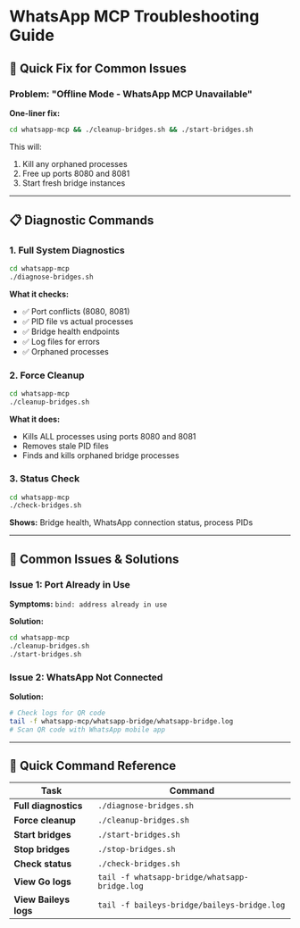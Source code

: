 # WhatsApp MCP Troubleshooting Guide

## 🚨 Quick Fix for Common Issues

### Problem: "Offline Mode - WhatsApp MCP Unavailable"

**One-liner fix:**
```bash
cd whatsapp-mcp && ./cleanup-bridges.sh && ./start-bridges.sh
```

This will:
1. Kill any orphaned processes
2. Free up ports 8080 and 8081
3. Start fresh bridge instances

---

## 📋 Diagnostic Commands

### 1. **Full System Diagnostics**
```bash
cd whatsapp-mcp
./diagnose-bridges.sh
```

**What it checks:**
- ✅ Port conflicts (8080, 8081)
- ✅ PID file vs actual processes
- ✅ Bridge health endpoints
- ✅ Log files for errors
- ✅ Orphaned processes

### 2. **Force Cleanup**
```bash
cd whatsapp-mcp
./cleanup-bridges.sh
```

**What it does:**
- Kills ALL processes using ports 8080 and 8081
- Removes stale PID files
- Finds and kills orphaned bridge processes

### 3. **Status Check**
```bash
cd whatsapp-mcp
./check-bridges.sh
```

**Shows:** Bridge health, WhatsApp connection status, process PIDs

---

## 🔧 Common Issues & Solutions

### Issue 1: Port Already in Use

**Symptoms:** `bind: address already in use`

**Solution:**
```bash
cd whatsapp-mcp
./cleanup-bridges.sh
./start-bridges.sh
```

### Issue 2: WhatsApp Not Connected

**Solution:**
```bash
# Check logs for QR code
tail -f whatsapp-mcp/whatsapp-bridge/whatsapp-bridge.log
# Scan QR code with WhatsApp mobile app
```

---

## 🔑 Quick Command Reference

| Task | Command |
|------|---------|
| **Full diagnostics** | `./diagnose-bridges.sh` |
| **Force cleanup** | `./cleanup-bridges.sh` |
| **Start bridges** | `./start-bridges.sh` |
| **Stop bridges** | `./stop-bridges.sh` |
| **Check status** | `./check-bridges.sh` |
| **View Go logs** | `tail -f whatsapp-bridge/whatsapp-bridge.log` |
| **View Baileys logs** | `tail -f baileys-bridge/baileys-bridge.log` |
